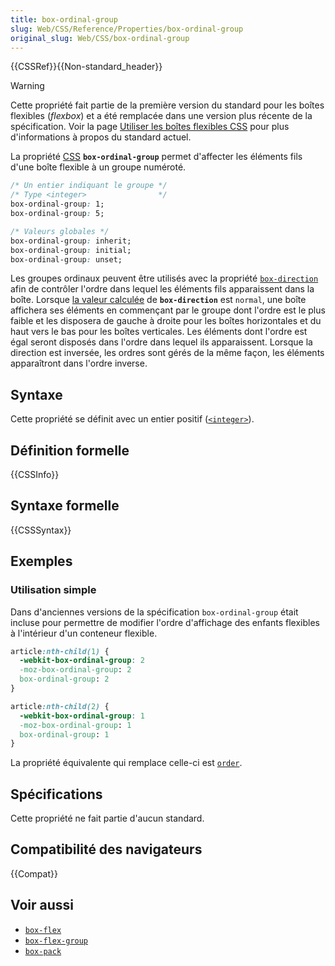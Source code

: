 ```yaml
---
title: box-ordinal-group
slug: Web/CSS/Reference/Properties/box-ordinal-group
original_slug: Web/CSS/box-ordinal-group
---
```


{{CSSRef}}{{Non-standard_header}}

> [!WARNING]
> Cette propriété fait partie de la première version du standard pour les boîtes flexibles (<i lang="en">flexbox</i>) et a été remplacée dans une version plus récente de la spécification. Voir la page [Utiliser les boîtes flexibles CSS](/fr/docs/Web/CSS/CSS_flexible_box_layout/Basic_concepts_of_flexbox) pour plus d'informations à propos du standard actuel.

La propriété [CSS](/fr/docs/Web/CSS) **`box-ordinal-group`** permet d'affecter les éléments fils d'une boîte flexible à un groupe numéroté.

```css
/* Un entier indiquant le groupe */
/* Type <integer>                */
box-ordinal-group: 1;
box-ordinal-group: 5;

/* Valeurs globales */
box-ordinal-group: inherit;
box-ordinal-group: initial;
box-ordinal-group: unset;
```

Les groupes ordinaux peuvent être utilisés avec la propriété [`box-direction`](/fr/docs/Web/CSS/box-direction) afin de contrôler l'ordre dans lequel les éléments fils apparaissent dans la boîte. Lorsque [la valeur calculée](/fr/docs/Web/CSS/CSS_cascade/Value_processing) de **`box-direction`** est `normal`, une boîte affichera ses éléments en commençant par le groupe dont l'ordre est le plus faible et les disposera de gauche à droite pour les boîtes horizontales et du haut vers le bas pour les boîtes verticales. Les éléments dont l'ordre est égal seront disposés dans l'ordre dans lequel ils apparaissent. Lorsque la direction est inversée, les ordres sont gérés de la même façon, les éléments apparaîtront dans l'ordre inverse.

## Syntaxe

Cette propriété se définit avec un entier positif ([`<integer>`](/fr/docs/Web/CSS/integer)).

## Définition formelle

{{CSSInfo}}

## Syntaxe formelle

{{CSSSyntax}}

## Exemples

### Utilisation simple

Dans d'anciennes versions de la spécification `box-ordinal-group` était incluse pour permettre de modifier l'ordre d'affichage des enfants flexibles à l'intérieur d'un conteneur flexible.

```css
article:nth-child(1) {
  -webkit-box-ordinal-group: 2
  -moz-box-ordinal-group: 2
  box-ordinal-group: 2
}

article:nth-child(2) {
  -webkit-box-ordinal-group: 1
  -moz-box-ordinal-group: 1
  box-ordinal-group: 1
}
```

La propriété équivalente qui remplace celle-ci est [`order`](/fr/docs/Web/CSS/order).

## Spécifications

Cette propriété ne fait partie d'aucun standard.

## Compatibilité des navigateurs

{{Compat}}

## Voir aussi

- [`box-flex`](/fr/docs/Web/CSS/box-flex)
- [`box-flex-group`](/fr/docs/Web/CSS/box-flex-group)
- [`box-pack`](/fr/docs/Web/CSS/box-pack)
